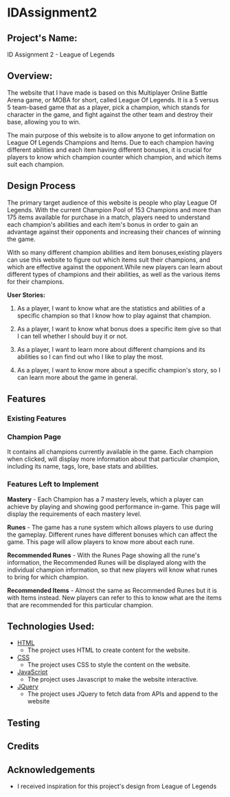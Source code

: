 # IDAssignment2

## Project's Name:
ID Assignment 2 - League of Legends

## Overview:
The website that I have made is based on this Multiplayer Online Battle Arena game, or MOBA for short, called League Of Legends. It is a 5 versus 5 team-based game that as a player, pick a champion, which stands for character in the game, and fight against the other team and destroy their base, allowing you to win.

The main purpose of this website is to allow anyone to get information on League Of Legends Champions and Items. Due to each champion having different abilities and each item having different bonuses, it is crucial for players to know which champion counter which champion, and which items suit each champion.

## Design Process
The primary target audience of this website is people who play League Of Legends. With the current Champion Pool of 153 Champions and more than 175 items available for purchase in a match, players need to understand each champion's abilities and each item's bonus in order to gain an advantage against their opponents and increasing their chances of winning the game. 

With so many different champion abilities and item bonuses,existing players can use this website to figure out which items suit their champions, and which are effective against the opponent.While new players can learn about different types of champions and their abilities, as well as the various items for their champions.

**User Stories:**
1. As a player, I want to know what are the statistics and abilities of a specific champion so that I know how to play against that champion.

1. As a player, I want to know what bonus does a specific item give so that I can tell whether I should buy it or not.

1. As a player, I want to learn more about different champions and its abilities so I can find out who I like to play the most.

1. As a player, I want to know more about a specific champion's story, so I can learn more about the game in general.

## Features

### Existing Features

### Champion Page

It contains all champions currently available in the game. Each champion when clicked, will display more information about that particular champion, including its name, tags, lore, base stats and abilities.

### Features Left to Implement

**Mastery** - Each Champion has a 7 mastery levels, which a player can achieve by playing and showing good performance in-game. This page will display the requirements of each mastery level.

**Runes** - The game has a rune system which allows players to use during the gameplay. Different runes have different bonuses which can affect the game. This page will allow players to know more about each rune.

**Recommended Runes** - With the Runes Page showing all the rune's information, the Recommended Runes will be displayed along with the individual champion information, so that new players will know what runes to bring for which champion.

**Recommended Items** - Almost the same as Recommended Runes but it is with Items instead. New players can refer to this to know what are the items that are recommended for this particular champion.

## Technologies Used:
* [HTML](https://html.spec.whatwg.org/multipage/)
    * The project uses HTML to create content for the website.
* [CSS](https://www.w3.org/Style/CSS/)
    * The project uses CSS to style the content on the website.
* [JavaScript](https://www.javascript.com/)
    * The project uses Javascript to make the website interactive.
* [JQuery](https://jquery.com/)
    * The project uses JQuery to fetch data from APIs and append to the website

## Testing

## Credits

## Acknowledgements
* I received inspiration for this project's design from League of Legends
